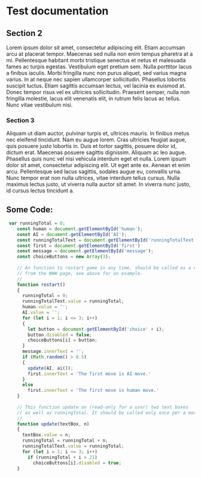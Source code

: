 # Test documentation

## Section 2

Lorem ipsum dolor sit amet, consectetur adipiscing elit. Etiam accumsan arcu at placerat tempor. Maecenas sed nulla non enim tempus pharetra at a mi. Pellentesque habitant morbi tristique senectus et netus et malesuada fames ac turpis egestas. Vestibulum eget pretium sem. Nulla porttitor lacus a finibus iaculis. Morbi fringilla nunc non purus aliquet, sed varius magna varius. In at neque nec sapien ullamcorper sollicitudin. Phasellus lobortis suscipit luctus. Etiam sagittis accumsan lectus, vel lacinia ex euismod at. Donec tempor risus vel ex ultricies sollicitudin. Praesent semper, nulla non fringilla molestie, lacus elit venenatis elit, in rutrum felis lacus ac tellus. Nunc vitae vestibulum nisi.

### Section 3

Aliquam ut diam auctor, pulvinar turpis et, ultrices mauris. In finibus metus nec eleifend tincidunt. Nam eu augue lorem. Cras ultricies feugiat augue, quis posuere justo lobortis in. Duis et tortor sagittis, posuere dolor id, dictum erat. Maecenas posuere sagittis dignissim. Aliquam ac leo augue. Phasellus quis nunc vel nisi vehicula interdum eget et nulla. Lorem ipsum dolor sit amet, consectetur adipiscing elit. Ut eget ante ex. Aenean et enim arcu. Pellentesque sed lacus sagittis, sodales augue eu, convallis urna. Nunc tempor erat non nulla ultrices, vitae interdum tellus cursus. Nulla maximus lectus justo, ut viverra nulla auctor sit amet. In viverra nunc justo, id cursus lectus tincidunt a. 

## Some Code:

```javascript
 var runningTotal = 0;
    const human = document.getElementById('human');
    const AI = document.getElementById('AI');
    const runningTotalText = document.getElementById('runningTotalText');
    const first = document.getElementById('first')
    const message = document.getElementById('message');
    const choiceButtons = new Array(3);
 
    // An function to restart game in any time, should be called as a callback
    // from the WWW page, see above for an example.
    //
    function restart()
    {
      runningTotal = 0;
      runningTotalText.value = runningTotal;
      human.value = '';
      AI.value = '';
      for (let i = 1; i <= 3; i++)
      {
        let button = document.getElementById('choice' + i);
        button.disabled = false;
        choiceButtons[i] = button;
      }
      message.innerText = '';
      if (Math.random() > 0.5)
      {
        update(AI, ai());
        first.innerText = 'The first move is AI move.'
      }
      else
        first.innerText = 'The first move is human move.'
    }
 
    // This function update an (read-only for a user) two text boxes
    // as well as runningTotal. It should be called only once per a move/turn.
    //
    function update(textBox, n)
    {
      textBox.value = n;
      runningTotal = runningTotal + n;
      runningTotalText.value = runningTotal;
      for (let i = 1; i <= 3; i++)
        if (runningTotal + i > 21)
          choiceButtons[i].disabled = true;
    }
```

